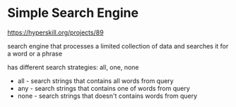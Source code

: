 # Simple Search Engine 
https://hyperskill.org/projects/89

search engine that processes a limited collection of data and searches it for a word or a phrase

has different search strategies: all, one, none

* all - search strings that contains all words from query
* any - search strings that contains one of words from query
* none - search strings that doesn't contains words from query

